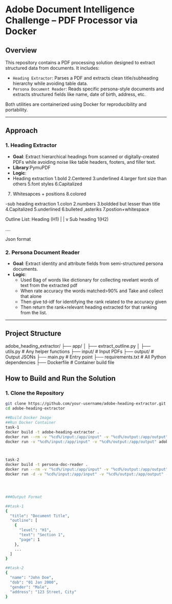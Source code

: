 # Adobe Document Intelligence Challenge – PDF Processor via Docker

##  Overview

This repository contains a PDF processing solution designed to extract structured data from documents. It includes:

- `Heading Extractor`: Parses a PDF and extracts clean title/subheading hierarchy while avoiding table data.
- `Persona Document Reader`: Reads specific persona-style documents and extracts structured fields like name, date of birth, address, etc.

Both utilities are containerized using Docker for reproducibility and portability.

---

##  Approach

### 1. Heading Extractor

- **Goal**: Extract hierarchical headings from scanned or digitally-created PDFs while avoiding noise like table headers, footers, and filler text.
- **Library**:PymuPDF
- **Logic**:
- Heading extraction
1.bold
2.Centered
3.underlined 
4.larger font size  than others
5.font styles
6.Capitalized
7. Whitesapces + positions 
8.colored 

-sub heading extraction
1.colon
2.numbers
3.boldded but lesser than title
4.Capitalized
5.underlined
6.bulleted ,asteriks
7.postion+whitespace

Outline List:
Heading (H1)
 |
 |
 v
Sub heading 1(H2)

....

Json format



### 2. Persona Document Reader

- **Goal**: Extract identity and attribute fields from semi-structured persona documents.
- **Logic**:
  - Used Bag of words like dictionary for collecting revelant words of text from the extracted pdf
  - When rate accuracy the words matched>90% and Take and collect that alone
  - Then give td-idf for identifying the rank related to the accuracy given
  - Then return the rank+relevant heading extracted for that ranking from the list.

---

##  Project Structure

adobe_heading_extractor/
├── app/
│ ├── extract_outline.py 
│ ├── utils.py # Any helper functions
├── input/ # Input PDFs
├── output/ # Output JSONs
├── main.py # Entry point
├── requirements.txt # All Python dependencies
├── Dockerfile # Container build file


##  How to Build and Run the Solution

### 1. Clone the Repository

```bash
git clone https://github.com/your-username/adobe-heading-extractor.git
cd adobe-heading-extractor

##Build Docker Image
##Run Docker Container
task-1
docker build -t adobe-heading-extractor .
docker run --rm -v "%cd%/input:/app/input" -v "%cd%/output:/app/output" adobe-heading-extractor
docker run -v "%cd%/input:/app/input" -v "%cd%/output:/app/output" adobe-heading-extractor



task-2
docker build -t persona-doc-reader .
docker run --rm -v "%cd%/input:/app/input" -v "%cd%/output:/app/output" persona-doc-reader
docker run -d -v "%cd%/input:/app/input" -v "%cd%/output:/app/output" --name persona-container persona-doc-reader




###Output Format

##task-1
{
  "title": "Document Title",
  "outline": [
    {
      "level": "H1",
      "text": "Section 1",
      "page": 1
    },
    ...
  ]
}

##task-2
{
  "name": "John Doe",
  "dob": "01 Jan 2000",
  "gender": "Male",
  "address": "123 Street, City"
}

